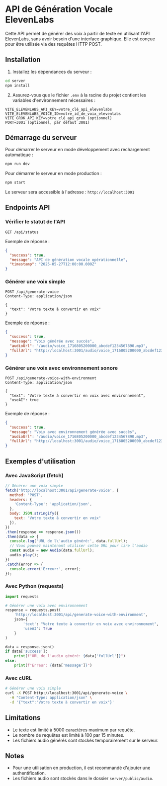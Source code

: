 # API de Génération Vocale ElevenLabs

Cette API permet de générer des voix à partir de texte en utilisant l'API ElevenLabs, sans avoir besoin d'une interface graphique. Elle est conçue pour être utilisée via des requêtes HTTP POST.

## Installation

1. Installez les dépendances du serveur :

```bash
cd server
npm install
```

2. Assurez-vous que le fichier `.env` à la racine du projet contient les variables d'environnement nécessaires :

```
VITE_ELEVENLABS_API_KEY=votre_clé_api_elevenlabs
VITE_ELEVENLABS_VOICE_ID=votre_id_de_voix_elevenlabs
VITE_GROK_API_KEY=votre_clé_api_grok (optionnel)
PORT=3001 (optionnel, par défaut 3001)
```

## Démarrage du serveur

Pour démarrer le serveur en mode développement avec rechargement automatique :

```bash
npm run dev
```

Pour démarrer le serveur en mode production :

```bash
npm start
```

Le serveur sera accessible à l'adresse : `http://localhost:3001`

## Endpoints API

### Vérifier le statut de l'API

```
GET /api/status
```

Exemple de réponse :

```json
{
  "success": true,
  "message": "API de génération vocale opérationnelle",
  "timestamp": "2025-05-27T12:00:00.000Z"
}
```

### Générer une voix simple

```
POST /api/generate-voice
Content-Type: application/json

{
  "text": "Votre texte à convertir en voix"
}
```

Exemple de réponse :

```json
{
  "success": true,
  "message": "Voix générée avec succès",
  "audioUrl": "/audio/voice_1716805200000_abcdef1234567890.mp3",
  "fullUrl": "http://localhost:3001/audio/voice_1716805200000_abcdef1234567890.mp3"
}
```

### Générer une voix avec environnement sonore

```
POST /api/generate-voice-with-environment
Content-Type: application/json

{
  "text": "Votre texte à convertir en voix avec environnement",
  "useAI": true
}
```

Exemple de réponse :

```json
{
  "success": true,
  "message": "Voix avec environnement générée avec succès",
  "audioUrl": "/audio/voice_1716805200000_abcdef1234567890.mp3",
  "fullUrl": "http://localhost:3001/audio/voice_1716805200000_abcdef1234567890.mp3"
}
```

## Exemples d'utilisation

### Avec JavaScript (fetch)

```javascript
// Générer une voix simple
fetch('http://localhost:3001/api/generate-voice', {
  method: 'POST',
  headers: {
    'Content-Type': 'application/json',
  },
  body: JSON.stringify({
    text: "Votre texte à convertir en voix"
  }),
})
.then(response => response.json())
.then(data => {
  console.log('URL de l\'audio généré:', data.fullUrl);
  // Vous pouvez maintenant utiliser cette URL pour lire l'audio
  const audio = new Audio(data.fullUrl);
  audio.play();
})
.catch(error => {
  console.error('Erreur:', error);
});
```

### Avec Python (requests)

```python
import requests

# Générer une voix avec environnement
response = requests.post(
    'http://localhost:3001/api/generate-voice-with-environment',
    json={
        'text': "Votre texte à convertir en voix avec environnement",
        'useAI': True
    }
)

data = response.json()
if data['success']:
    print(f"URL de l'audio généré: {data['fullUrl']}")
else:
    print(f"Erreur: {data['message']}")
```

### Avec cURL

```bash
# Générer une voix simple
curl -X POST http://localhost:3001/api/generate-voice \
  -H "Content-Type: application/json" \
  -d '{"text":"Votre texte à convertir en voix"}'
```

## Limitations

- Le texte est limité à 5000 caractères maximum par requête.
- Le nombre de requêtes est limité à 100 par 15 minutes.
- Les fichiers audio générés sont stockés temporairement sur le serveur.

## Notes

- Pour une utilisation en production, il est recommandé d'ajouter une authentification.
- Les fichiers audio sont stockés dans le dossier `server/public/audio`.
